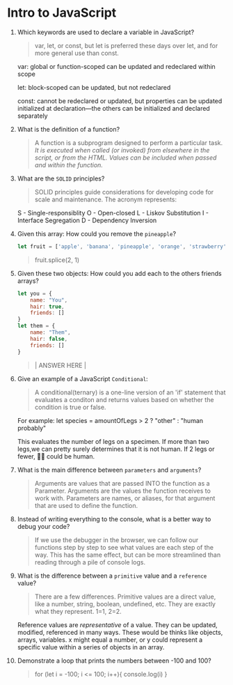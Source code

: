 # Intro to JavaScript
01. Which keywords are used to declare a variable in JavaScript?

    > var, let, or const, but let is preferred these days over let, and for more general use than const.

    var:
    global or function-scoped
    can be updated and redeclared within scope
    
    let:
    block-scoped
    can be updated, but not redeclared
    
    const: 
    cannot be redeclared or updated, but properties can be updated
    initialized at declaration—the others can be initialized and declared separately

02. What is the definition of a function?

    > A function is a subprogram designed to perform a particular task.<br>
<i>    It is executed when called (or invoked) from elsewhere in the script, or from the HTML. Values can be included when passed and within the function.</i>

03. What are the `SOLID` principles?

    > SOLID principles guide considerations for developing code for scale and maintenance.
    The acronym represents:

    S - Single-responsiblity
    O - Open-closed
    L - Liskov Substitution
    I - Interface Segregation
    D - Dependency Inversion

04. Given this array: How could you remove the `pineapple`?

    ```js
    let fruit = ['apple', 'banana', 'pineapple', 'orange', 'strawberry']
    ```

    > fruit.splice(2, 1)

05. Given these two objects: How could you add each to the others friends arrays?

    ```js
    let you = {
        name: "You",
        hair: true,
        friends: []
    }
    let them = {
        name: "Them",
        hair: false,
        friends: []
    }
    ```

    > | ANSWER HERE |

06. Give an example of a JavaScript `Conditional`:

    > A conditional(ternary) is a one-line version of an 'if' statement that evaluates a conditon and returns values based on whether the condition is true or false.

    For example:
    let species = amountOfLegs > 2 ? "other" : "human probably"

    This evaluates the number of legs on a specimen. If more than two legs,we can pretty surely determines that it is not human. If 2 legs or fewer, 🤷‍♂️ could be human.

07. What is the main difference between `parameters` and `arguments`?

    > Arguments are values that are passed INTO the function as a Parameter.
    Arguments are the values the function receives to work with. Parameters are names, or aliases, for that argument that are used to define the function.

08. Instead of writing everything to the console, what is a better way to debug your code?

    > If we use the debugger in the browser, we can follow our functions step by step to see what values are each step of the way. This has the same effect, but can be more streamlined than reading through a pile of console logs.

09. What is the difference between a `primitive` value and a `reference` value?

    > There are a few differences. 
    Primitive values are a direct value, like a number, string, boolean, undefined, etc. They are exactly what they represent. 1=1, 2=2.

    Reference values are <i>representative</i> of a value. They can be updated, modified, referenced in many ways. These would be thinks like objects, arrays, variables. x might equal a number, or y could represent a specific value within a series of objects in an array.

10. Demonstrate a loop that prints the numbers between -100 and 100?

    > for (let i = -100; i <= 100; i++){
        console.log(i)
        }
